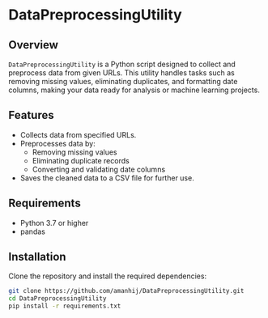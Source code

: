 # DataPreprocessingUtility

## Overview
`DataPreprocessingUtility` is a Python script designed to collect and preprocess data from given URLs. This utility handles tasks such as removing missing values, eliminating duplicates, and formatting date columns, making your data ready for analysis or machine learning projects.

## Features
- Collects data from specified URLs.
- Preprocesses data by:
  - Removing missing values
  - Eliminating duplicate records
  - Converting and validating date columns
- Saves the cleaned data to a CSV file for further use.

## Requirements
- Python 3.7 or higher
- pandas

## Installation
Clone the repository and install the required dependencies:

```bash
git clone https://github.com/amanhij/DataPreprocessingUtility.git
cd DataPreprocessingUtility
pip install -r requirements.txt
